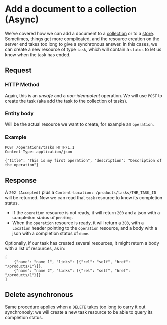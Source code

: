 # Add a document to a collection (Async)
We've covered how we can add a document to a [collection](../03_create_document_collection/README.md) or to a [store](../04_put_document_store/README.md). Sometimes, things get more complicated, and the resource creation on the server end takes too long to give a synchronous answer. In this cases, we can create a new resource of type `task`, which will contain a `status` to let us know when the task has ended.

## Request

### HTTP Method
Again, this is an _unsafe_ and a _non-idempotent_ operation. We will use `POST` to create the task (aka add the task to the collection of tasks).

### Entity body
Will be the actual resource we want to create, for example an `operation`.

### Example
```
POST /operations/tasks HTTP/1.1
Content-Type: application/json

{"title": "This is my first operation", "description": "Description of the operation"}
```

## Response
A `202 (Accepted)` plus a `Content-Location: /products/tasks/THE_TASK_ID` will be returned. Now we can read that `task` resource to know its completion status.

* If the `operation` resource is not ready, it will return `200` and a json with a completion status of `pending`.
* When the `operation` resource is ready, it will return a `303`, with a `Location` header pointing to the `operation` resource, and a body with a json with a completion status of `done`.

Optionally, if our task has created several resources, it might return a body with a list of resources, as in:

```
[
    {"name": "name 1", "links": [{"rel": "self", "href": "/products/1"}]},
    {"name": "name 2", "links": [{"rel": "self", "href": "/products/1"}]}
]
```

## Delete asynchronous
Same procedure applies when a `DELETE` takes too long to carry it out synchronosly: we will create a new task resource to be able to query its completion status.
